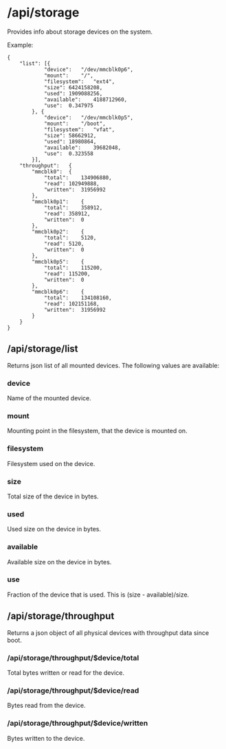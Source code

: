 # /api/storage

Provides info about storage devices on the system.

Example:
```
{
	"list":	[{
			"device":	"/dev/mmcblk0p6",
			"mount":	"/",
			"filesystem":	"ext4",
			"size":	6424158208,
			"used":	1909088256,
			"available":	4188712960,
			"use":	0.347975
		}, {
			"device":	"/dev/mmcblk0p5",
			"mount":	"/boot",
			"filesystem":	"vfat",
			"size":	58662912,
			"used":	18980864,
			"available":	39682048,
			"use":	0.323558
		}],
	"throughput":	{
		"mmcblk0":	{
			"total":	134906880,
			"read":	102949888,
			"written":	31956992
		},
		"mmcblk0p1":	{
			"total":	358912,
			"read":	358912,
			"written":	0
		},
		"mmcblk0p2":	{
			"total":	5120,
			"read":	5120,
			"written":	0
		},
		"mmcblk0p5":	{
			"total":	115200,
			"read":	115200,
			"written":	0
		},
		"mmcblk0p6":	{
			"total":	134108160,
			"read":	102151168,
			"written":	31956992
		}
	}
}
```

## /api/storage/list

Returns json list of all mounted devices. The following values are available:

### device
Name of the mounted device.

### mount
Mounting point in the filesystem, that the device is mounted on.

### filesystem
Filesystem used on the device.

### size
Total size of the device in bytes.

### used
Used size on the device in bytes.

### available
Available size on the device in bytes.

### use
Fraction of the device that is used. This is (size - available)/size.

## /api/storage/throughput

Returns a json object of all physical devices with throughput data since boot.

### /api/storage/throughput/$device/total

Total bytes written or read for the device.

### /api/storage/throughput/$device/read

Bytes read from the device.

### /api/storage/throughput/$device/written

Bytes written to the device.
